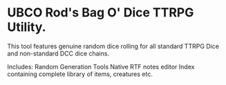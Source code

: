 # UBCO Rod's Bag O' Dice TTRPG Utility.

This tool features genuine random dice rolling for all standard TTRPG Dice and non-standard DCC dice chains.

Includes:
Random Generation Tools
Native RTF notes editor
Index containing complete library of items, creatures etc.
